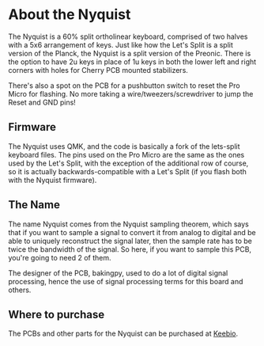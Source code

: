 # About the Nyquist

The Nyquist is a 60% split ortholinear keyboard, comprised of two halves with a 5x6 arrangement of keys. Just like how the Let's Split is a split version of the Planck, the Nyquist is a split version of the Preonic. There is the option to have 2u keys in place of 1u keys in both the lower left and right corners with holes for Cherry PCB mounted stabilizers.

There's also a spot on the PCB for a pushbutton switch to reset the Pro Micro for flashing. No more taking a wire/tweezers/screwdriver to jump the Reset and GND pins!

## Firmware

The Nyquist uses QMK, and the code is basically a fork of the lets-split keyboard files. The pins used on the Pro Micro are the same as the ones used by the Let's Split, with the exception of the additional row of course, so it is actually backwards-compatible with a Let's Split \(if you flash both with the Nyquist firmware\).

## The Name

The name Nyquist comes from the Nyquist sampling theorem, which says that if you want to sample a signal to convert it from analog to digital and be able to uniquely reconstruct the signal later, then the sample rate has to be twice the bandwidth of the signal. So here, if you want to sample this PCB, you're going to need 2 of them.

The designer of the PCB, bakingpy, used to do a lot of digital signal processing, hence the use of signal processing terms for this board and others.

## Where to purchase

The PCBs and other parts for the Nyquist can be purchased at [Keebio](https://keeb.io/collections/nyquist-parts).

